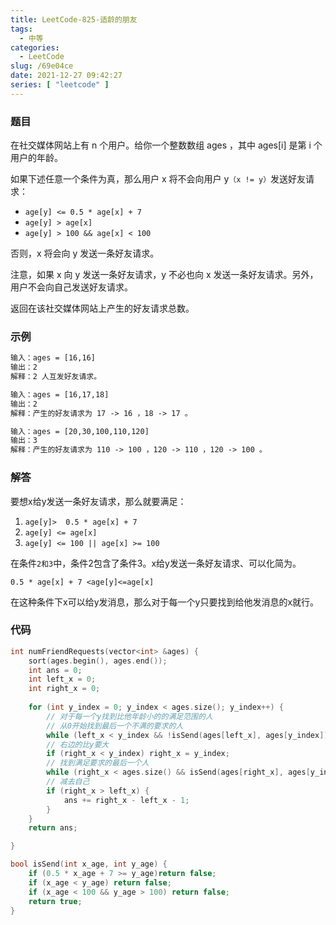 ```yaml
---
title: LeetCode-825-适龄的朋友
tags:
  - 中等
categories:
  - LeetCode
slug: /69e04ce
date: 2021-12-27 09:42:27
series: [ "leetcode" ] 
---
```


### 题目

在社交媒体网站上有 n 个用户。给你一个整数数组 ages ，其中 ages[i] 是第 i 个用户的年龄。

如果下述任意一个条件为真，那么用户 x 将不会向用户 y`（x != y）`发送好友请求：

- `age[y] <= 0.5 * age[x] + 7`
- `age[y] > age[x]`
- `age[y] > 100 && age[x] < 100`

否则，x 将会向 y 发送一条好友请求。

注意，如果 x 向 y 发送一条好友请求，y 不必也向 x 发送一条好友请求。另外，用户不会向自己发送好友请求。

返回在该社交媒体网站上产生的好友请求总数。

<!--more-->

### 示例

```tex
输入：ages = [16,16]
输出：2
解释：2 人互发好友请求。
```
```tex
输入：ages = [16,17,18]
输出：2
解释：产生的好友请求为 17 -> 16 ，18 -> 17 。
```
```tex
输入：ages = [20,30,100,110,120]
输出：3
解释：产生的好友请求为 110 -> 100 ，120 -> 110 ，120 -> 100 。
```

### 解答

要想x给y发送一条好友请求，那么就要满足：

1. `age[y]>  0.5 * age[x] + 7`
2. `age[y] <= age[x]`
3. `age[y] <= 100 || age[x] >= 100`

在条件`2和3`中，条件2包含了条件3。x给y发送一条好友请求、可以化简为。

` 0.5 * age[x] + 7 <age[y]<=age[x] `

在这种条件下x可以给y发消息，那么对于每一个y只要找到给他发消息的x就行。

### 代码

```c++
int numFriendRequests(vector<int> &ages) {
    sort(ages.begin(), ages.end());
    int ans = 0;
    int left_x = 0;
    int right_x = 0;
    
    for (int y_index = 0; y_index < ages.size(); y_index++) {
        // 对于每一个y找到比他年龄小的的满足范围的人
        // 从0开始找到最后一个不满的要求的人
        while (left_x < y_index && !isSend(ages[left_x], ages[y_index])) left_x++;
        // 右边的比y要大
        if (right_x < y_index) right_x = y_index;
        // 找到满足要求的最后一个人
        while (right_x < ages.size() && isSend(ages[right_x], ages[y_index])) right_x++;
        // 减去自己
        if (right_x > left_x) {
            ans += right_x - left_x - 1;
        }
    }
    return ans;

}

bool isSend(int x_age, int y_age) {
    if (0.5 * x_age + 7 >= y_age)return false;
    if (x_age < y_age) return false;
    if (x_age < 100 && y_age > 100) return false;
    return true;
}
```

